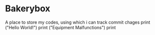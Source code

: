 # Bakerybox
A place to store my codes, using which i can track commit chages
print ("Hello World!")
print ("Equipment Malfunctions")
print 
